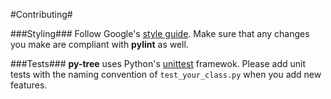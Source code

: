 #Contributing#

###Styling###
Follow Google's [style guide](https://google.github.io/styleguide/pyguide.html).
Make sure that any changes you make are compliant with **pylint** as well.

###Tests###
**py-tree** uses Python's [unittest](https://docs.python.org/2/library/unittest.html) framewok. Please add unit tests with the naming convention of `test_your_class.py` when you add new features.
